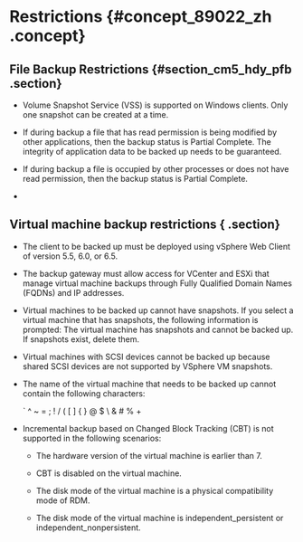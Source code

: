 # Restrictions {#concept_89022_zh .concept}

## File Backup Restrictions {#section_cm5_hdy_pfb .section}

-   Volume Snapshot Service \(VSS\) is supported on Windows clients. Only one snapshot can be created at a time.

-   If during backup a file that has read permission is being modified by other applications, then the backup status is Partial Complete. The integrity of application data to be backed up needs to be guaranteed.

-   If during backup a file is occupied by other processes or does not have read permission, then the backup status is Partial Complete.

-   
## Virtual machine backup restrictions { .section}

-   The client to be backed up must be deployed using vSphere Web Client of version 5.5, 6.0, or 6.5.

-   The backup gateway must allow access for VCenter and ESXi that manage virtual machine backups through Fully Qualified Domain Names \(FQDNs\) and IP addresses.

-   Virtual machines to be backed up cannot have snapshots. If you select a virtual machine that has snapshots, the following information is prompted: The virtual machine has snapshots and cannot be backed up. If snapshots exist, delete them.

-   Virtual machines with SCSI devices cannot be backed up because shared SCSI devices are not supported by VSphere VM snapshots.

-   The name of the virtual machine that needs to be backed up cannot contain the following characters:

    \` ^ ~ = ; ! / \( \[ \] \{ \} @ $ \\ & \# % +

-   Incremental backup based on Changed Block Tracking \(CBT\) is not supported in the following scenarios:

    -   The hardware version of the virtual machine is earlier than 7.

    -   CBT is disabled on the virtual machine.

    -   The disk mode of the virtual machine is a physical compatibility mode of RDM.

    -   The disk mode of the virtual machine is independent\_persistent or independent\_nonpersistent.


